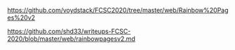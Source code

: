 https://github.com/voydstack/FCSC2020/tree/master/web/Rainbow%20Pages%20v2

https://github.com/shd33/writeups-FCSC-2020/blob/master/web/rainbowpagesv2.md

